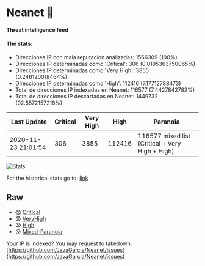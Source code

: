 # Neanet :hocho:
#### Threat intelligence feed
#### The stats:

- Direcciones IP con mala reputacion analizadas: 1566309 (100%)
- Direcciones IP determinadas como 'Critical':  306 (0.0195363750065%)
- Direcciones IP determinadas como 'Very High':  3855 (0.246120018464%)
- Direcciones IP determinadas como 'High':  112416 (7.17712788473)
- Total de direcciones IP indexadas en Neanet:  116577 (7.4427842782%)
- Total de direcciones IP descartadas en Neanet:  1449732 (92.5572157218%)

| Last Update | Critical | Very High | High | Paranoia |
| --- | --- | --- | --- | --- |
| 2020-11-23 21:01:54 | 306 | 3855 | 112416 | 116577 mixed list (Critical + Very High + High)|

![Stats](https://docs.google.com/spreadsheets/d/e/2PACX-1vSnaNMIXVabIpDJjufMlzH7poXnshF3mgd8Is1g9ytUEzVsP5my4Trn8f-xkoLLQ38xpL3HtmUexLo6/pubchart?oid=501124687&format=image)

For the historical stats go to: [link](/stats.csv)
## Raw
- :scream: [Critical](https://raw.githubusercontent.com/JavaGarcia/Neanet/master/blacklists/neanet_critical.txt)
- :fearful: [VeryHigh](https://raw.githubusercontent.com/JavaGarcia/Neanet/master/blacklists/neanet_veryHigh.txtt)
- :frowning: [High](https://raw.githubusercontent.com/JavaGarcia/Neanet/master/blacklists/neanet_high.txt)
- :dizzy_face: [Mixed-Paranoia](https://raw.githubusercontent.com/JavaGarcia/Neanet/master/blacklists/neanet_all.txt)


Your IP is indexed? You may request to takedown. [https://github.com/JavaGarcia/Neanet/issues](https://github.com/JavaGarcia/Neanet/issues)





















































































































































































































































































































































































































































































































































































































































































































































































































































































































































































































































































































































































































































































































































































































































































































































































































































































































































































































































































































































































































































































































































































































































































































































































































































